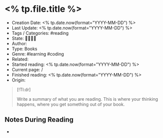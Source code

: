 # <% tp.file.title %>
- Creation Date: <% tp.date.now(format="YYYY-MM-DD")  %>
- Last Update: <% tp.date.now(format="YYYY-MM-DD")  %>
- Tags / Categories: #reading 
- State: 🌱🌿🌲🌞
- Author: 
- Type: Books
- Genre: #learning #coding 
- Related: 
- Started reading: <% tp.date.now(format="YYYY-MM-DD") %>
- Current page: /
- Finished reading: <% tp.date.now(format="YYYY-MM-DD") %>
- Origin:
> [!Tl:dr]
> 
> Write a summary of what you are reading. This is where your thinking happens, where you get something out of your book.

## Notes During Reading
- 
